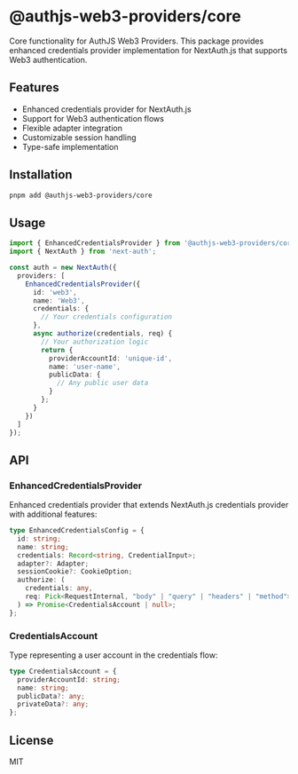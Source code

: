 # @authjs-web3-providers/core

Core functionality for AuthJS Web3 Providers. This package provides enhanced credentials provider implementation for NextAuth.js that supports Web3 authentication.

## Features

- Enhanced credentials provider for NextAuth.js
- Support for Web3 authentication flows
- Flexible adapter integration
- Customizable session handling
- Type-safe implementation

## Installation

```bash
pnpm add @authjs-web3-providers/core
```

## Usage

```typescript
import { EnhancedCredentialsProvider } from '@authjs-web3-providers/core';
import { NextAuth } from 'next-auth';

const auth = new NextAuth({
  providers: [
    EnhancedCredentialsProvider({
      id: 'web3',
      name: 'Web3',
      credentials: {
        // Your credentials configuration
      },
      async authorize(credentials, req) {
        // Your authorization logic
        return {
          providerAccountId: 'unique-id',
          name: 'user-name',
          publicData: {
            // Any public user data
          }
        };
      }
    })
  ]
});
```

## API

### EnhancedCredentialsProvider

Enhanced credentials provider that extends NextAuth.js credentials provider with additional features:

```typescript
type EnhancedCredentialsConfig = {
  id: string;
  name: string;
  credentials: Record<string, CredentialInput>;
  adapter?: Adapter;
  sessionCookie?: CookieOption;
  authorize: (
    credentials: any,
    req: Pick<RequestInternal, "body" | "query" | "headers" | "method">
  ) => Promise<CredentialsAccount | null>;
};
```

### CredentialsAccount

Type representing a user account in the credentials flow:

```typescript
type CredentialsAccount = {
  providerAccountId: string;
  name: string;
  publicData?: any;
  privateData?: any;
};
```

## License

MIT 